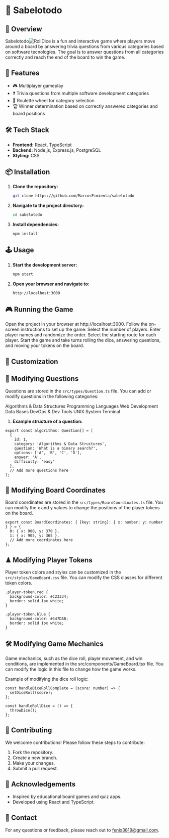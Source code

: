 # 🎲 Sabelotodo


## 📖 Overview

Sabelotodo![RollDice](https://github.com/user-attachments/assets/9ff8d7ba-8b0d-4a32-b36e-dfadb5937cb2)
 is a fun and interactive game where players move around a board by answering trivia questions from various categories based on software tecnologies. The goal is to answer questions from all categories correctly and reach the end of the board to win the game.

## 🚀 Features

- 🎮 Multiplayer gameplay
- ❓ Trivia questions from multiple software development categories
- 🎡 Roulette wheel for category selection
- 🏆 Winner determination based on correctly answered categories and board positions

## 🛠️ Tech Stack

- **Frontend:** React, TypeScript
- **Backend:** Node.js, Express.js, PostgreSQL
- **Styling:** CSS

## 📦 Installation

1. **Clone the repository:**

    ```bash
    git clone https://github.com/MarcosPimienta/sabelotodo
    ```

2. **Navigate to the project directory:**

    ```bash
    cd sabelotodo
    ```

3. **Install dependencies:**

    ```bash
    npm install
    ```

## 🕹️ Usage

1. **Start the development server:**

    ```bash
    npm start
    ```

2. **Open your browser and navigate to:**

    ```bash
    http://localhost:3000
    ```

## 🎮 Running the Game

Open the project in your browser at http://localhost:3000.
Follow the on-screen instructions to set up the game:
Select the number of players.
Enter player names and randomize the order.
Select the starting route for each player.
Start the game and take turns rolling the dice, answering questions, and moving your tokens on the board.

## 🎨 Customization
## 📝 Modifying Questions

Questions are stored in the `src/types/Question.ts` file. You can add or modify questions in the following categories:

Algorithms & Data Structures
Programming Languages
Web Development
Data Bases
DevOps & Dev Tools
UNIX System Terminal

1. **Example structure of a question:**

```
export const algorithms: Question[] = [
  {
    id: 1,
    category: 'Algorithms & Data Structures',
    question: 'What is a binary search?',
    options: ['A', 'B', 'C', 'D'],
    answer: 'A',
    difficulty: 'easy'
  },
  // Add more questions here
];
```

## 📍 Modifying Board Coordinates
Board coordinates are stored in the `src/types/BoardCoordinates.ts` file. You can modify the x and y values to change the positions of the player tokens on the board.

```
export const BoardCoordinates: { [key: string]: { x: number; y: number } } = {
  0: { x: 900, y: 370 },
  1: { x: 905, y: 365 },
  // Add more coordinates here
};
```

## ♟ Modifying Player Tokens
Player token colors and styles can be customized in the `src/styles/GameBoard.css` file. You can modify the CSS classes for different token colors.
```
.player-token.red {
  background-color: #C23334;
  border: solid 1px white;
}

.player-token.blue {
  background-color: #447DAB;
  border: solid 1px white;
}
```

## 🛠️ Modifying Game Mechanics
Game mechanics, such as the dice roll, player movement, and win conditions, are implemented in the src/components/GameBoard.tsx file. You can modify the logic in this file to change how the game works.

Example of modifying the dice roll logic:
```
const handleDiceRollComplete = (score: number) => {
  setDiceRoll(score);
};

const handleRollDice = () => {
  throwDice();
};
```

## 🤝 Contributing

We welcome contributions! Please follow these steps to contribute:

1. Fork the repository.
2. Create a new branch.
3. Make your changes.
4. Submit a pull request.

## 🙏 Acknowledgements
* Inspired by educational board games and quiz apps.
* Developed using React and TypeScript.

## 📧 Contact

For any questions or feedback, please reach out to [fenix3819@gmail.com](mailto:fenix3819@gmail.com).
